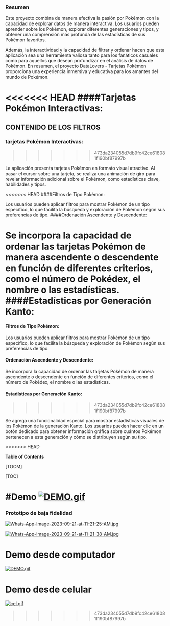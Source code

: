 ### Resumen
Este proyecto combina de manera efectiva la pasión por Pokémon con la capacidad de explorar datos de manera interactiva. Los usuarios pueden aprender sobre los Pokémon, explorar diferentes generaciones y tipos, y obtener una comprensión más profunda de las estadísticas de sus Pokémon favoritos.

Además, la interactividad y la capacidad de filtrar y ordenar hacen que esta aplicación sea una herramienta valiosa tanto para los fanáticos casuales como para aquellos que desean profundizar en el análisis de datos de Pokémon. En resumen, el proyecto DataLovers - Tarjetas Pokémon proporciona una experiencia inmersiva y educativa para los amantes del mundo de Pokémon.

<<<<<<< HEAD
####Tarjetas Pokémon Interactivas:
=======
## CONTENIDO DE LOS FILTROS
### tarjetas Pokémon Interactivas:
>>>>>>> 473da234055d7db9fc42ce618081f190bf87997b

La aplicación presenta tarjetas Pokémon en formato visual atractivo.
Al pasar el cursor sobre una tarjeta, se realiza una animación de giro para revelar información adicional sobre el Pokémon, como estadísticas clave, habilidades y tipos.

<<<<<<< HEAD
####Filtros de Tipo Pokémon:

Los usuarios pueden aplicar filtros para mostrar Pokémon de un tipo específico, lo que facilita la búsqueda y exploración de Pokémon según sus preferencias de tipo.
####Ordenación Ascendente y Descendente:

Se incorpora la capacidad de ordenar las tarjetas Pokémon de manera ascendente o descendente en función de diferentes criterios, como el número de Pokédex, el nombre o las estadísticas.
####Estadísticas por Generación Kanto:
=======
#### Filtros de Tipo Pokémon:

Los usuarios pueden aplicar filtros para mostrar Pokémon de un tipo específico, lo que facilita la búsqueda y exploración de Pokémon según sus preferencias de tipo.
#### Ordenación Ascendente y Descendente:

Se incorpora la capacidad de ordenar las tarjetas Pokémon de manera ascendente o descendente en función de diferentes criterios, como el número de Pokédex, el nombre o las estadísticas.
#### Estadísticas por Generación Kanto:
>>>>>>> 473da234055d7db9fc42ce618081f190bf87997b

Se agrega una funcionalidad especial para mostrar estadísticas visuales de los Pokémon de la generación Kanto.
Los usuarios pueden hacer clic en un botón dedicado para obtener información gráfica sobre cuántos Pokémon pertenecen a esta generación y cómo se distribuyen según su tipo.

<<<<<<< HEAD

**Table of Contents**

[TOCM]

[TOC]

#Demo
[![DEMO.gif](https://i.postimg.cc/ZKSs8Gph/DEMO.gif)](https://postimg.cc/7bKNDQKB)
=======
### Prototipo de baja fidelidad

[![Whats-App-Image-2023-09-21-at-11-21-25-AM.jpg](https://i.postimg.cc/FFDF1XJz/Whats-App-Image-2023-09-21-at-11-21-25-AM.jpg)](https://postimg.cc/dDZcSX6c)

[![Whats-App-Image-2023-09-21-at-11-21-38-AM.jpg](https://i.postimg.cc/qqRT2gCR/Whats-App-Image-2023-09-21-at-11-21-38-AM.jpg)](https://postimg.cc/7GpdkH98)

# Demo desde computador

[![DEMO.gif](https://i.postimg.cc/ZKSs8Gph/DEMO.gif)](https://postimg.cc/7bKNDQKB)

# Demo desde celular
[![cel.gif](https://i.postimg.cc/fbkpk10Q/cel.gif)](https://postimg.cc/WDLXHWn5)
>>>>>>> 473da234055d7db9fc42ce618081f190bf87997b
